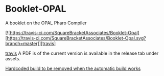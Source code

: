 # Booklet-OPAL
A booklet on the OPAL Pharo Compiler

[![https://travis-ci.com/SquareBracketAssociates/Booklet-Opal][https://travis-ci.com/SquareBracketAssociates/Booklet-Opal.svg?branch=master]][travis]

[travis](https://travis-ci.com/github/SquareBracketAssociates/Booklet-OPAL)
A PDF is of the current version is available in the release tab under assets.

[Hardcoded build to be removed when the automatic build works](https://github.com/SquareBracketAssociates/Booklet-OPAL/blob/master/index.pdf)

